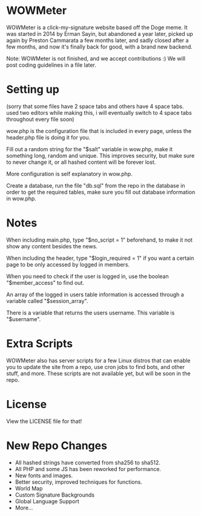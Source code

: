 # WOWMeter
WOWMeter is a click-my-signature website based off the Doge meme. It was started in 2014 by Erman Sayin, but abandoned a year later, picked up again by Preston Cammarata a few months later, and sadly closed after a few months, and now it's finally back for good, with a brand new backend.

Note: WOWMeter is not finished, and we accept contributions :) We will post coding guidelines in a file later.

# Setting up
(sorry that some files have 2 space tabs and others have 4 space tabs. used two editors while making this, i will eventually switch to 4 space tabs throughout every file soon)

wow.php is the configuration file that is included in every page, unless the header.php file is doing it for you.

Fill out a random string for the "$salt" variable in wow.php, make it something long, random and unique. This improves security, but make sure to never change it, or all hashed content will be forever lost.

More configuration is self explanatory in wow.php.

Create a database, run the file "db.sql" from the repo in the database in order to get the required tables, make sure you fill out database information in wow.php.

# Notes
When including main.php, type "$no_script = 1" beforehand, to make it not show any content besides the news.

When including the header, type "$login_required = 1" if you want a certain page to be only accessed by logged in members.

When you need to check if the user is logged in, use the boolean "$member_access" to find out.

An array of the logged in users table information is accessed through a variable called "$session_array".

There is a variable that returns the users username. This variable is "$username".

# Extra Scripts
WOWMeter also has server scripts for a few Linux distros that can enable you to update the site from a repo, use cron jobs to find bots, and other stuff, and more. These scripts are not available yet, but will be soon in the repo.

# License
View the LICENSE file for that!

# New Repo Changes
+ All hashed strings have converted from sha256 to sha512.
+ All PHP and some JS has been reworked for performance.
+ New fonts and images.
+ Better security, improved techniques for functions.
+ World Map
+ Custom Signature Backgrounds
+ Global Language Support
+ More...
